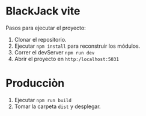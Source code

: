 # BlackJack vite

Pasos para ejecutar el proyecto:

1. Clonar el repositorio.
2. Ejecutar `npm install` para reconstruir los módulos.
3. Correr el devServer `npm run dev`
4. Abrir el proyecto en `http:/localhost:5031`

# Producciòn

1. Ejecutar `npm run build`
2. Tomar la carpeta `dist` y desplegar.
